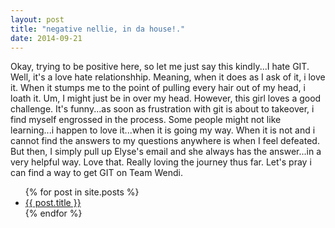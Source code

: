 ```yaml
---
layout: post
title: "negative nellie, in da house!."
date: 2014-09-21
---
```


Okay, trying to be positive here, so let me just say this kindly...I hate GIT. Well, it's a love hate relationshhip. Meaning, when it does as I ask of it, i love it. When it stumps me to the point of pulling every hair out of my head, i loath it. Um, I might just be in over my head.
However, this girl loves a good challenge. It's funny...as soon as frustration with git is about to takeover, i find myself engrossed in the process. Some people might not like learning...i happen to love it...when it is going my way. When it is not and i cannot find the answers to my questions anywhere is when I feel defeated. But then, I simply pull up Elyse's email and she always has the answer...in a very helpful way. Love that. Really loving the journey thus far. Let's pray i can find a way to get GIT on Team Wendi.

<ul>
  {% for post in site.posts %}
    <li>
      <a href="{{ post.url }}">{{ post.title }}</a>
    </li>
  {% endfor %}
</ul>